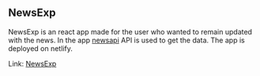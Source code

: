 ## NewsExp

NewsExp is an react app made for the user who wanted to remain updated with the news. In the app [newsapi](https://newsapi.org) API is used to get the data. The app is deployed on netlify.

Link: [NewsExp](https://newsexp.netlify.chir.in/)